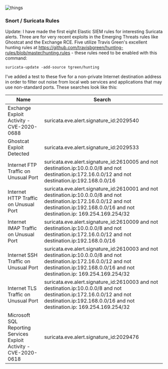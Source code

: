 ![things](/img/snorts2.png?raw=true "text")

### Snort / Suricata Rules

Update: I have made the first eight Elastic SIEM rules for interesting Suricata alerts. Three are for very recent exploits in the Emerging Threats rules like Ghostcat and the Exchange RCE. Five utilize Travis Green's excellent hunting rules at https://github.com/travisbgreen/hunting-rules/blob/master/hunting.rules - these rules need to be enabled with this command:

`suricata-update -add-source tgreen/hunting`

I've added a test to these five for a non-private Internet destination address in order to filter out noise from local web services and applications that may use non-standard ports. These searches look like this:

| Name                                                              | Search                                                                                                                                                                                          |
|-------------------------------------------------------------------|-------------------------------------------------------------------------------------------------------------------------------------------------------------------------------------------------|
| Exchange Exploit Activity - CVE-2020-0688                         | suricata.eve.alert.signature_id:2029540                                                                                                                                                         |
| Ghostcat Exploit Detected                                         | suricata.eve.alert.signature_id:2029533                                                                                                                                                         |
| Internet FTP Traffic on Unusual Port                              | suricata.eve.alert.signature_id:2610005 and not destination.ip:10.0.0.0/8 and not destination.ip:172.16.0.0/12 and not destination.ip:192.168.0.0/16                                            |
| Internet HTTP Traffic on Unusual Port                             | suricata.eve.alert.signature_id:2610001 and not destination.ip:10.0.0.0/8 and not destination.ip:172.16.0.0/12 and not destination.ip:192.168.0.0/16 and not destination.ip: 169.254.169.254/32 |
| Internet IMAP Traffic on Unusual Port                             | suricata.eve.alert.signature_id:2610009 and not destination.ip:10.0.0.0/8 and not destination.ip:172.16.0.0/12 and not destination.ip:192.168.0.0/16                                            |
| Internet SSH Traffic on Unusual Port                              | suricata.eve.alert.signature_id:2610003 and not destination.ip:10.0.0.0/8 and not destination.ip:172.16.0.0/12 and not destination.ip:192.168.0.0/16 and not destination.ip: 169.254.169.254/32 |
| Internet TLS Traffic on Unusual Port                              | suricata.eve.alert.signature_id:2610003 and not destination.ip:10.0.0.0/8 and not destination.ip:172.16.0.0/12 and not destination.ip:192.168.0.0/16 and not destination.ip: 169.254.169.254/32 |
| Microsoft SQL Reporting Services Exploit Activity - CVE-2020-0618 | suricata.eve.alert.signature_id:2029476                                                                                                                                                         |
